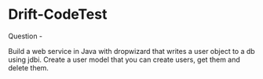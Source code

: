# Drift-CodeTest


Question - 

Build a web service in Java with dropwizard that writes a user object to a db using jdbi. Create a user model that you can create users, get them and delete them.
